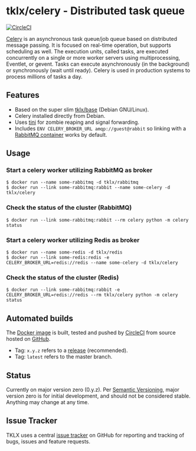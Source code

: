 # tklx/celery - Distributed task queue
[![CircleCI](https://circleci.com/gh/tklx/celery.svg?style=shield)](https://circleci.com/gh/tklx/celery)

[Celery][celery] is an asynchronous task queue/job queue based on distributed message passing. It is focused on real-time operation, but supports scheduling as well. The execution units, called tasks, are executed concurrently on a single or more worker servers using multiprocessing, Eventlet, or gevent. Tasks can execute asynchronously (in the background) or synchronously (wait until ready). Celery is used in production systems to process millions of tasks a day.

## Features

- Based on the super slim [tklx/base][base] (Debian GNU/Linux).
- Celery installed directly from Debian.
- Uses [tini][tini] for zombie reaping and signal forwarding.
- Includes ``ENV CELERY_BROKER_URL amqp://guest@rabbit`` so linking
  with a [RabbitMQ container][tklx-rabbitmq] works by default.

## Usage

### Start a celery worker utilizing RabbitMQ as broker
```console
$ docker run --name some-rabbitmq -d tklx/rabbitmq
$ docker run --link some-rabbitmq:rabbit --name some-celery -d tklx/celery
```

### Check the status of the cluster (RabbitMQ)
```console
$ docker run --link some-rabbitmq:rabbit --rm celery python -m celery status
```

### Start a celery worker utilizing Redis as broker
```console
$ docker run --name some-redis -d tklx/redis
$ docker run --link some-redis:redis -e CELERY_BROKER_URL=redis://redis --name some-celery -d tklx/celery
```

### Check the status of the cluster (Redis)
```console
$ docker run --link some-rabbitmq:rabbit -e CELERY_BROKER_URL=redis://redis --rm tklx/celery python -m celery status
```

## Automated builds

The [Docker image](https://hub.docker.com/r/tklx/celery/) is built, tested and pushed by [CircleCI](https://circleci.com/gh/tklx/celery) from source hosted on [GitHub](https://github.com/tklx/celery).

* Tag: ``x.y.z`` refers to a [release](https://github.com/tklx/celery/releases) (recommended).
* Tag: ``latest`` refers to the master branch.

## Status

Currently on major version zero (0.y.z). Per [Semantic Versioning][semver],
major version zero is for initial development, and should not be considered
stable. Anything may change at any time.

## Issue Tracker

TKLX uses a central [issue tracker][tracker] on GitHub for reporting and
tracking of bugs, issues and feature requests.

[celery]: http://www.celeryproject.org/
[tklx-rabbitmq]: https://github.com/tklx/rabbitmq
[base]: https://github.com/tklx/base
[tini]: https://github.com/krallin/tini
[gosu]: https://github.com/tianon/gosu
[semver]: http://semver.org/
[tracker]: https://github.com/tklx/tracker/issues
